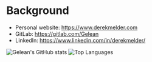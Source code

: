 # Background

* Personal website: https://www.derekmelder.com
* GitLab: https://gitlab.com/Gelean
* LinkedIn: https://www.linkedin.com/in/derekmelder/

![Gelean's GitHub stats](https://readmestats.999857.xyz/api?username=Gelean&include_all_commits=true&count_private=true&show_icons=true&hide_border=true&bg_color=0d1117&title_color=008080&text_color=8b949e&icon_color=008080)
![Top Languages](https://readmestats.999857.xyz/api/top-langs/?username=Gelean&layout=compact&hide_border=true&bg_color=0d1117&title_color=008080&text_color=8b949e&icon_color=8b949e)
